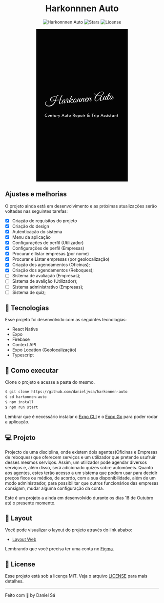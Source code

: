 <h1 align="center">
  Harkonnnen Auto
</h1>

<p align="center">
  <img src="https://img.shields.io/static/v1?label=App&message=Harkonnen_Auto&color=8257E5&labelColor=000000" alt="Harkonnnen Auto" />
  
  <img src="https://img.shields.io/github/stars/danieljvsa/harkonnen-auto?label=stars&message=MIT&color=8257E5&labelColor=000000" alt="Stars">

  <img  src="https://img.shields.io/static/v1?label=license&message=MIT&color=8257E5&labelColor=000000" alt="License">   
</p>

<div align="center">
  <img src="https://github.com/danieljvsa/harkonnen-auto/blob/main/assets/image/splash.png" height="500" width="300" align="center"/>
</div>

## Ajustes e melhorias

O projeto ainda está em desenvolvimento e as próximas atualizações serão voltadas nas seguintes tarefas:

- [x] Criação de requisitos do projeto 
- [x] Criação do design 
- [x] Autenticação do sistema 
- [x] Menu da aplicação 
- [x] Configurações de perfil (Utilizador)
- [x] Configurações de perfil (Empresas)    
- [x] Procurar e listar empresas (por nome) 
- [x] Procurar e Listar empresas (por geolocalização)
- [x] Criação dos agendamentos (Oficinas); 
- [x] Criação dos agendamentos (Reboques); 
- [ ] Sistema de avaliação (Empresas); 
- [ ] Sistema de avalição (Utilizador); 
- [ ] Sistema administrativo (Empresas); 
- [ ] Sistema de quiz; 

## 🧪 Tecnologias

Esse projeto foi desenvolvido com as seguintes tecnologias:

- React Native
- Expo
- Firebase
- Context API
- Expo Location (Geolocalização)
- Typescript

## 🚀 Como executar

Clone o projeto e acesse a pasta do mesmo.

```bash
$ git clone https://github.com/danieljvsa/harkonnen-auto
$ cd harkonnen-auto
$ npm install
$ npm run start
```
Lembrar que é necessário instalar o [Expo CLI](https://docs.expo.dev/workflow/expo-cli/) e o [Expo Go](https://expo.dev/client) para poder rodar a aplicação. 

## 💻 Projeto

Projecto de uma disciplina, onde existem dois agentes(Oficinas e Empresas de reboques) que oferecem serviços e um utilizador que pretende usufruir desses mesmos serviços.
Assim, um utilizador pode agendar diversos serviços e, além disso, será adicionado quizes sobre automóveis.
Quanto aos agentes, estes terão acesso a um sistema que podem usar para decidir preços fixos ou médios, de acordo, com a sua disponibilidade, além de um modo administrador,
para possibilitar que outros funcionários das empresas consigam, mudar alguma configuração da conta.

Este é um projeto a ainda em desenvolvido durante os dias 18 de Outubro até o presente momento.

## 🔖 Layout

Você pode visualizar o layout do projeto através do link abaixo:

- [Layout Web](https://www.figma.com/file/XrBWwiyI9xJoR1bcPG0Ifv/Harkonnen-Auto---CenturyAutoRepair%26TripAssistant?node-id=0%3A1) 

Lembrando que você precisa ter uma conta no [Figma](http://figma.com/).

## 📝 License

Esse projeto está sob a licença MIT. Veja o arquivo [LICENSE](LICENSE.md) para mais detalhes.

---

Feito com 💜 by Daniel Sá 

